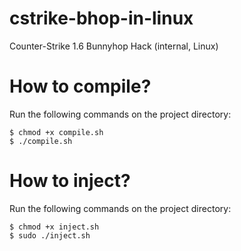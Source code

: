 # cstrike-bhop-in-linux
Counter-Strike 1.6 Bunnyhop Hack (internal, Linux)

# How to compile?

Run the following commands on the project directory:
```
$ chmod +x compile.sh
$ ./compile.sh
```

# How to inject?
Run the following commands on the project directory:
```
$ chmod +x inject.sh
$ sudo ./inject.sh
```
